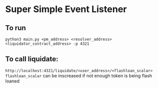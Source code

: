 # Super Simple Event Listener

## To run
`python3 main.py <pm_address> <resolver_address> <liquidator_contract_address> -p 4321`

## To call liquidate:
`http://localhost:4321/liquidate/<user_address>/<flashloan_scalar>`
`flashloan_scalar` can be inscreased if not enough token is being flash loaned
